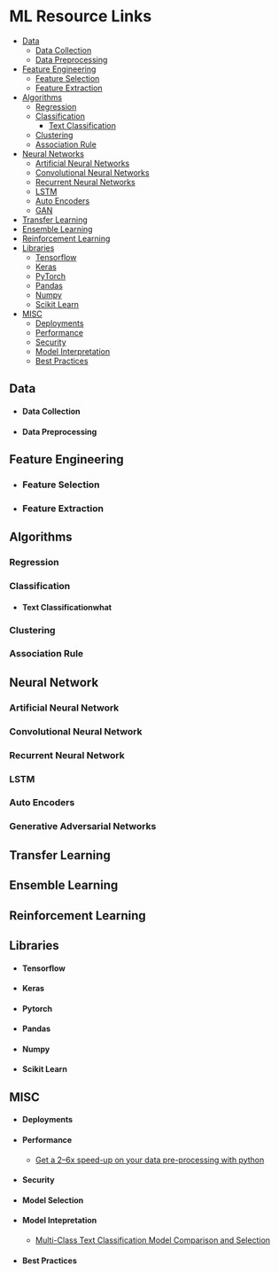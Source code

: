# ML Resource Links

 - [Data](#data)
	 - [Data Collection](#data-collection) 
	 - [Data Preprocessing](#data-preprocessing)
 - [Feature Engineering](#feature-engineering)
 	- [Feature Selection](#feature-selection)
	- [Feature Extraction](#feature-extraction)
 - [Algorithms](#algorithms)
	 - [Regression](#regression)
	 - [Classification](#classification)
	 	- [Text Classification](#text-classification)
	 - [Clustering](#clustering)
	 - [Association Rule](#association-rule)
 - [Neural Networks](#nn)
	 - [Artificial Neural Networks](#ann)
	 - [Convolutional Neural Networks](#cnn)
	 - [Recurrent Neural Networks](#rnn)
	 - [LSTM](#lstm)
	 - [Auto Encoders](#encoders)
	 - [GAN](#gan)
 - [Transfer Learning](#transfer-learning)
 - [Ensemble Learning](#ensemble-learning)
 - [Reinforcement Learning](#reinforcement-learning)
 - [Libraries](#libs)
	 - [Tensorflow](#tensorflow)
	 - [Keras](#keras)
	 - [PyTorch](#pytorch)
	 - [Pandas](#pandas)
	 - [Numpy](#numpy)
	 - [Scikit Learn](#sklearn)
 - [MISC](#misc)
	 - [Deployments](#deployments)
	 - [Performance](#performance)
	 - [Security](#security)
	 - [Model Interpretation](#intepretation)
	 - [Best Practices](#best-practices)

<a name="data"> </a>
## Data
<a name="data-collection"> </a>
- #### Data Collection
<a name="data-preprocessing"> </a>
- #### Data Preprocessing
<a name="feature-engineering"> </a>
## Feature Engineering
<a name="feature-selection"> </a>
- ### Feature Selection
<a name="feature-extraction"> </a>
- ### Feature Extraction
<a name="algorithms"> </a>
## Algorithms
<a name="regression"> </a>
### Regression
<a name="classification"> </a>
### Classification
<a name="text-classification"> </a>
- #### Text Classificationwhat
<a name="clustering"> </a>
### Clustering
<a name="association-rule"> </a>
### Association Rule

<a name="nn"> </a>
## Neural Network
<a name="ann"> </a>
### Artificial Neural Network
<a name="cnn"> </a>
### Convolutional Neural Network
<a name="rnn"> </a>
### Recurrent Neural Network
<a name="lstm"> </a>
### LSTM
<a name="encoders"> </a>
### Auto Encoders
<a name="gan"> </a>
### Generative Adversarial Networks
<a name="transfer-learning"> </a>
## Transfer Learning
<a name="ensemble-learning"> </a>
## Ensemble Learning
<a name="reinforcement-learning"> </a>
## Reinforcement Learning
<a name="libs"> </a>
## Libraries
<a name="tensorflow"> </a>
 - #### Tensorflow
<a name="keras"> </a>
 - #### Keras
<a name="pytorch"> </a>
 - #### Pytorch
<a name="pandas"> </a>
 - #### Pandas
<a name="numpy"> </a>
 - #### Numpy
<a name="sklearn"> </a>
 - #### Scikit Learn

<a name="misc"> </a>
## MISC
<a name="deployments"> </a>
- #### Deployments
<a name="performance"> </a>
- #### Performance
	- [Get a 2–6x speed-up on your data pre-processing with python](https://towardsdatascience.com/heres-how-you-can-get-a-2-6x-speed-up-on-your-data-pre-processing-with-python-847887e63be5)
<a name="security"> </a>
- #### Security
<a name="model-selection"> </a>
- #### Model Selection
<a name="intepretation"> </a>
- #### Model Intepretation
	- [Multi-Class Text Classification Model Comparison and Selection](https://towardsdatascience.com/multi-class-text-classification-model-comparison-and-selection-5eb066197568)
<a name="best-practices"> </a>
- #### Best Practices
